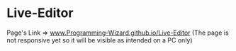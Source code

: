# Live-Editor
Page's Link => www.Programming-Wizard.github.io/Live-Editor
(The page is not responsive yet so it will be visible as intended on a PC only)
